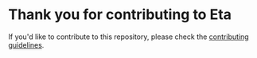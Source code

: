 # Thank you for contributing to Eta

If you'd like to contribute to this repository, please check the [contributing guidelines](https://eta-lang.org/contribute).
